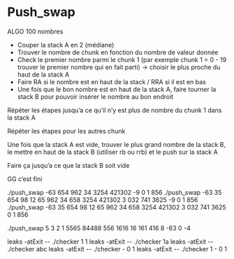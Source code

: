 # Push_swap


ALGO 100 nombres

- Couper la stack A en 2 (médiane)
- Trouver le nombre de chunk en fonction du nombre de valeur donnée
- Check le premier nombre parmi le chunk 1 (par exemple chunk 1 = 0 - 19 trouver le premier nombre qui en fait parti) -> choisir le plus proche du haut de la stack A
- Faire RA si le nombre est en haut de la stack / RRA si il est en bas
- Une fois que le bon nombre est en haut de la stack A, faire tourner la stack B pour pouvoir insérer le nombre au bon endroit 


Répéter les étapes jusqu’a ce qu’il n’y est plus de nombre du chunk 1 dans la  stack A


Répéter les étapes pour les autres chunk

Une fois que la stack A est vide, trouver le plus grand nombre de la stack B, le mettre en haut de la stack B (utiliser rb ou rrb) et le push sur la stack A 

Faire ça jusqu’a ce que la stack B soit vide 

GG c’est fini


./push_swap -63 654 962 34 3254 421302 -9 0 1 856
./push_swap -63 35 654 98 12 65 962 34 658 3254 421302 3 032 741 3625 -9 0 1 856
./push_swap -63 35 654 98 12 65 962 34 658 3254 421302 3 032 741 3625  0 1 856 

./push_swap 5 3 2 1 5565 84488 556 1616 16 161 416 8 -63 0 -4

leaks -atExit -- ./checker 1 1
leaks -atExit -- ./checker 1a
leaks -atExit -- ./checker abc
leaks -atExit -- ./checker - 0 1
leaks -atExit -- ./checker 1 - 0 1
